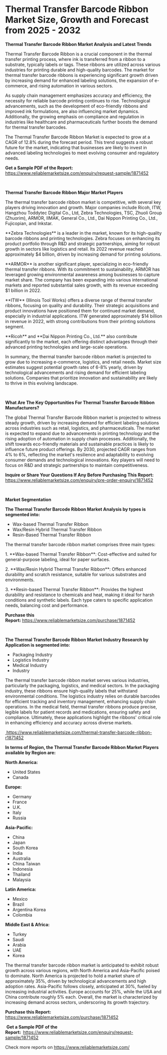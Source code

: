 <p><h1>Thermal Transfer Barcode Ribbon Market Size, Growth and Forecast from 2025 - 2032</h1></p><p><strong>Thermal Transfer Barcode Ribbon Market Analysis and Latest Trends</strong></p>
<p><p>Thermal Transfer Barcode Ribbon is a crucial component in the thermal transfer printing process, where ink is transferred from a ribbon to a substrate, typically labels or tags. These ribbons are utilized across various industries for printing durable and high-quality barcodes. The market for thermal transfer barcode ribbons is experiencing significant growth driven by increasing demand for enhanced labeling solutions, the expansion of e-commerce, and rising automation in various sectors.</p><p>As supply chain management emphasizes accuracy and efficiency, the necessity for reliable barcode printing continues to rise. Technological advancements, such as the development of eco-friendly ribbons and improved ink formulations, are also influencing market dynamics. Additionally, the growing emphasis on compliance and regulation in industries like healthcare and pharmaceuticals further boosts the demand for thermal transfer barcodes.</p><p>The Thermal Transfer Barcode Ribbon Market is expected to grow at a CAGR of 12.8% during the forecast period. This trend suggests a robust future for the market, indicating that businesses are likely to invest in advanced labeling technologies to meet evolving consumer and regulatory needs.</p></p>
<p><strong>Get a Sample PDF of the Report:&nbsp;</strong> <a href="https://www.reliablemarketsize.com/enquiry/request-sample/1871452?utm_campaign=2889&utm_medium=2&utm_source=Github&utm_content=ia&utm_term=05042025&utm_id=thermal-transfer-barcode-ribbon">https://www.reliablemarketsize.com/enquiry/request-sample/1871452</a></p>
<p>&nbsp;</p>
<p><strong>Thermal Transfer Barcode Ribbon Major Market Players</strong></p>
<p><p>The thermal transfer barcode ribbon market is competitive, with several key players driving innovation and growth. Major companies include Ricoh, ITW, Hangzhou Toddytec Digital Co., Ltd, Zebra Technologies, TSC, Zhuoli Group (Zhuorim), ARMOR, IIMAK, General Co., Ltd., Dai Nippon Printing Co., Ltd., Fujicopian, and Inkstar.</p><p>**Zebra Technologies** is a leader in the market, known for its high-quality barcode ribbons and printing technologies. Zebra focuses on enhancing its product portfolio through R&D and strategic partnerships, aiming for robust growth in sectors like logistics and retail. Its 2022 revenue reached approximately $4 billion, driven by increasing demand for printing solutions.</p><p>**ARMOR** is another significant player, specializing in eco-friendly thermal transfer ribbons. With its commitment to sustainability, ARMOR has leveraged growing environmental awareness among businesses to capture market share. The company has been expanding into various international markets and reported substantial sales growth, with its revenue exceeding $1 billion in 2022.</p><p>**ITW** (Illinois Tool Works) offers a diverse range of thermal transfer ribbons, focusing on quality and durability. Their strategic acquisitions and product innovations have positioned them for continued market demand, especially in industrial applications. ITW generated approximately $14 billion in revenue in 2022, with strong contributions from their printing solutions segment.</p><p>**Ricoh** and **Dai Nippon Printing Co., Ltd.** also contribute significantly to the market, each offering distinct advantages through their advanced printing technologies and large-scale operations.</p><p>In summary, the thermal transfer barcode ribbon market is projected to grow due to increasing e-commerce, logistics, and retail needs. Market size estimates suggest potential growth rates of 6-8% yearly, driven by technological advancements and rising demand for efficient labeling solutions. Companies that prioritize innovation and sustainability are likely to thrive in this evolving landscape.</p></p>
<p>&nbsp;</p>
<p><strong>What Are The Key Opportunities For Thermal Transfer Barcode Ribbon Manufacturers?</strong></p>
<p><p>The global Thermal Transfer Barcode Ribbon market is projected to witness steady growth, driven by increasing demand for efficient labeling solutions across industries such as retail, logistics, and pharmaceuticals. The market is expected to expand due to advancements in printing technology and the rising adoption of automation in supply chain processes. Additionally, the shift towards eco-friendly materials and sustainable practices is likely to influence future product offerings. By 2030, projected CAGR ranges from 4% to 6%, reflecting the market's resilience and adaptability to evolving consumer demands and technological innovations. Key players will need to focus on R&D and strategic partnerships to maintain competitiveness.</p></p>
<p><strong>Inquire or Share Your Questions If Any Before Purchasing This Report:</strong> <a href="https://www.reliablemarketsize.com/enquiry/pre-order-enquiry/1871452?utm_campaign=2889&utm_medium=2&utm_source=Github&utm_content=ia&utm_term=05042025&utm_id=thermal-transfer-barcode-ribbon">https://www.reliablemarketsize.com/enquiry/pre-order-enquiry/1871452</a></p>
<p>&nbsp;</p>
<p><strong>Market Segmentation</strong></p>
<p><strong>The Thermal Transfer Barcode Ribbon Market Analysis by types is segmented into:</strong></p>
<p><ul><li>Wax-based Thermal Transfer Ribbon</li><li>Wax/Resin Hybrid Thermal Transfer Ribbon</li><li>Resin-Based Thermal Transfer Ribbon</li></ul></p>
<p><p>The thermal transfer barcode ribbon market comprises three main types: </p><p>1. **Wax-based Thermal Transfer Ribbon**: Cost-effective and suited for general-purpose labeling, ideal for paper surfaces.</p><p>  </p><p>2. **Wax/Resin Hybrid Thermal Transfer Ribbon**: Offers enhanced durability and scratch resistance, suitable for various substrates and environments.</p><p>3. **Resin-based Thermal Transfer Ribbon**: Provides the highest durability and resistance to chemicals and heat, making it ideal for harsh conditions and synthetic labels. Each type caters to specific application needs, balancing cost and performance.</p></p>
<p><strong>Purchase this Report:&nbsp;</strong><a href="https://www.reliablemarketsize.com/purchase/1871452?utm_campaign=2889&utm_medium=2&utm_source=Github&utm_content=ia&utm_term=05042025&utm_id=thermal-transfer-barcode-ribbon">https://www.reliablemarketsize.com/purchase/1871452</a></p>
<p>&nbsp;</p>
<p><strong>The Thermal Transfer Barcode Ribbon Market Industry Research by Application is segmented into:</strong></p>
<p><ul><li>Packaging Industry</li><li>Logistics Industry</li><li>Medical Industry</li><li>Industry</li></ul></p>
<p><p>The thermal transfer barcode ribbon market serves various industries, particularly the packaging, logistics, and medical sectors. In the packaging industry, these ribbons ensure high-quality labels that withstand environmental conditions. The logistics industry relies on durable barcodes for efficient tracking and inventory management, enhancing supply chain operations. In the medical field, thermal transfer ribbons produce precise, legible labels for patient records and medications, ensuring safety and compliance. Ultimately, these applications highlight the ribbons' critical role in enhancing efficiency and accuracy across diverse markets.</p></p>
<p><a href="https://www.reliablemarketsize.com/thermal-transfer-barcode-ribbon-r1871452?utm_campaign=2889&utm_medium=2&utm_source=Github&utm_content=ia&utm_term=05042025&utm_id=thermal-transfer-barcode-ribbon">&nbsp;https://www.reliablemarketsize.com/thermal-transfer-barcode-ribbon-r1871452</a></p>
<p><strong>In terms of Region, the Thermal Transfer Barcode Ribbon Market Players available by Region are:</strong></p>
<p>
    <p> <strong> North America: </strong>
        <ul>
            <li>United States</li>
            <li>Canada</li>
        </ul>
        </p> 
    <p> <strong> Europe: </strong>
        <ul>
            <li>Germany</li>
            <li>France</li>
            <li>U.K.</li>
            <li>Italy</li>
            <li>Russia</li>
        </ul>
        </p> 
    <p> <strong> Asia-Pacific: </strong>
        <ul>
            <li>China</li>
            <li>Japan</li>
            <li>South Korea</li>
            <li>India</li>
            <li>Australia</li>
            <li>China Taiwan</li>
            <li>Indonesia</li>
            <li>Thailand</li>
            <li>Malaysia</li>
        </ul>
        </p> 
    <p> <strong> Latin America: </strong>
        <ul>
            <li>Mexico</li>
            <li>Brazil</li>
            <li>Argentina Korea</li>
            <li>Colombia</li>
        </ul>
        </p> 
    <p> <strong> Middle East & Africa: </strong>
        <ul>
            <li>Turkey</li>
            <li>Saudi</li>
            <li>Arabia</li>
            <li>UAE</li>
            <li>Korea</li>
        </ul>
    </p>
    </p>
<p><p>The thermal transfer barcode ribbon market is anticipated to exhibit robust growth across various regions, with North America and Asia-Pacific poised to dominate. North America is projected to hold a market share of approximately 35%, driven by technological advancements and high adoption rates. Asia-Pacific follows closely, anticipated at 30%, fueled by increasing industrial activities. Europe accounts for 25%, while the USA and China contribute roughly 5% each. Overall, the market is characterized by increasing demand across sectors, underscoring its growth trajectory.</p></p>
<p><strong>Purchase this Report: </strong><a href="https://www.reliablemarketsize.com/purchase/1871452?utm_campaign=2889&utm_medium=2&utm_source=Github&utm_content=ia&utm_term=05042025&utm_id=thermal-transfer-barcode-ribbon">https://www.reliablemarketsize.com/purchase/1871452</a></p>
<p>&nbsp;<strong>Get a Sample PDF of the Report:&nbsp;&nbsp;</strong><a href="https://www.reliablemarketsize.com/enquiry/request-sample/1871452?utm_campaign=2889&utm_medium=2&utm_source=Github&utm_content=ia&utm_term=05042025&utm_id=thermal-transfer-barcode-ribbon">https://www.reliablemarketsize.com/enquiry/request-sample/1871452</a></p>
<p><strong></strong></p>
<p>Check more reports on <a href="https://www.reliablemarketsize.com/?utm_campaign=2889&utm_medium=2&utm_source=Github&utm_content=ia&utm_term=05042025&utm_id=thermal-transfer-barcode-ribbon">https://www.reliablemarketsize.com/</a></p>